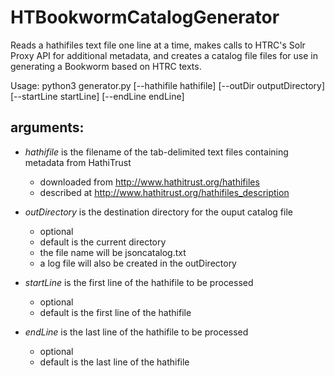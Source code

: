 HTBookwormCatalogGenerator
==================


Reads a hathifiles text file one line at a time, makes calls to HTRC's Solr Proxy API for additional metadata, and creates a catalog file files for use in generating a Bookworm based on HTRC texts.

Usage: python3 generator.py [--hathifile hathifile] [--outDir outputDirectory] [--startLine startLine] [--endLine endLine]

## arguments:

+ *hathifile* is the filename of the tab-delimited text files containing metadata from HathiTrust
    - downloaded from http://www.hathitrust.org/hathifiles
    - described at http://www.hathitrust.org/hathifiles_description

+ *outDirectory* is the destination directory for the ouput catalog file
    - optional
    - default is the current directory
    - the file name will be jsoncatalog.txt
    - a log file will also be created in the outDirectory

+ *startLine* is the first line of the hathifile to be processed
    - optional
    - default is the first line of the hathifile

+ *endLine* is the last line of the hathifile to be processed
    - optional
    - default is the last line of the hathifile
